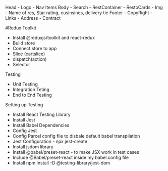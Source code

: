 Head - Logo - Nav Items
Body - Search - RestContainer - RestoCards - Img - Name of res, Star rating, cusinsines, delivery tie
Footer - CopyRight - Links - Address - Contract

#Redux Toolkit

- Install @reduxjs/toolkit and react-redux
- Build store
- Connect store to app
- Slice (cartslice)
- dispatch(action)
- Selector

Testing

- Unit Testing
- Integration Teting
- End to End Testing

Setting up Testing

- Install React Testing Library
- Install Jest
- Install Babel Dependencies
- Config Jest
- Config Parcel config file to disbale default babel transpilation
- Jest Configuration - npx jest-create
- Install jsdom library
- Install @babel/preset-react - to make JSX work in test cases
- Include @Babel/preset-react inside my babel.config file
- Install npm install -D @testing-library/jest-dom
